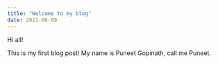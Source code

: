 ```yaml
---
title: "Welcome to my blog"
date: 2021-06-09
---
```


Hi all!

This is my first blog post! My name is Puneet Gopinath, call me Puneet.
